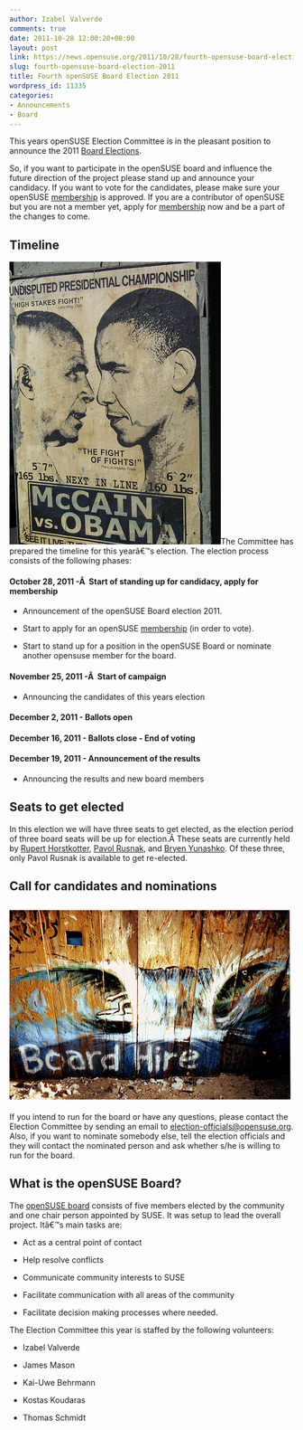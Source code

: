 ```yaml
---
author: Izabel Valverde
comments: true
date: 2011-10-28 12:00:20+00:00
layout: post
link: https://news.opensuse.org/2011/10/28/fourth-opensuse-board-election-2011/
slug: fourth-opensuse-board-election-2011
title: Fourth openSUSE Board Election 2011
wordpress_id: 11335
categories:
- Announcements
- Board
---
```


This years openSUSE Election Committee is in the pleasant position to announce the 2011 [Board Elections](http://en.opensuse.org/openSUSE:Board_election).

So, if you want to participate in the openSUSE board and influence the future direction of the project please stand up and announce your candidacy. If you want to vote for the candidates, please make sure your openSUSE [membership](http://en.opensuse.org/Members) is approved. If you are a contributor of openSUSE but you are not a member yet, apply for [membership](http://en.opensuse.org/openSUSE:Membership_officials#Process) now and be a part of the changes to come.

<!-- more -->


## Timeline


[![](/wp-content/uploads/2011/10/4592711863_9c161a0ac3.jpg)](http://news.opensuse.org/2011/10/28/fourth-opensuse-board-election-2011/4592711863_9c161a0ac3/)The Committee has prepared the timeline for this yearâ€™s election. The election process consists of the following phases:


#### **October 28, 2011** -Â  Start of standing up for candidacy, apply for membership





	
  * Announcement of the openSUSE Board election 2011.

	
  * Start to apply for an openSUSE [membership](http://en.opensuse.org/Members) (in order to vote).

	
  * Start to stand up for a position in the openSUSE Board or nominate another opensuse member for the board.




#### **November 25, 2011** -Â  Start of campaign





	
  * Announcing the candidates of this years election




#### **December 2, 2011** - Ballots open




#### **December 16, 2011** - Ballots close - End of voting




#### **December 19, 2011** - Announcement of the results





	
  * Announcing the results and new board members




## Seats to get elected


In this election we will have three seats to get elected, as the election period of three board seats will be up for election.Â These seats are currently held by [Rupert Horstkotter](http://en.opensuse.org/User:Rhorstkoetter), [Pavol Rusnak](http://en.opensuse.org/User:Prusnak), and [Bryen Yunashko](http://en.opensuse.org/User:Byunashko). Of these three, only Pavol Rusnak is available to get re-elected.


## Call for candidates and nominations




## [![](/wp-content/uploads/2011/10/116501300_7419fd94f3.jpg)](http://news.opensuse.org/2011/10/28/fourth-opensuse-board-election-2011/116501300_7419fd94f3/)


If you intend to run for the board or have any questions, please contact the Election Committee by sending an email to [election-officials@opensuse.org](mailto:election-officials@opensuse.org). Also, if you want to nominate somebody else, tell the election officials and they will contact the nominated person and ask whether s/he is willing to run for the board.


## What is the openSUSE Board?


The [openSUSE board](http://en.opensuse.org/openSUSE:Board) consists of five members elected by the community and one chair person appointed by SUSE. It was setup to lead the overall project. Itâ€™s main tasks are:



	
  * Act as a central point of contact

	
  * Help resolve conflicts

	
  * Communicate community interests to SUSE

	
  * Facilitate communication with all areas of the community

	
  * Facilitate decision making processes where needed.


The Election Committee this year is staffed by the following volunteers:

	
  * Izabel Valverde

	
  * James Mason

	
  * Kai-Uwe Behrmann

	
  * Kostas Koudaras

	
  * Thomas Schmidt


